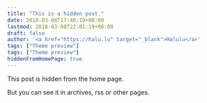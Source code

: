 ```yaml
---
title: "This is a hidden post."
date: 2018-03-08T17:40:19+08:00
lastmod: 2018-03-08T22:01:19+08:00
draft: false
author: '<a href="https://halu.lu" target="_blank">Halulu</a>'
tags: ["Theme preview"]
tags: ["Theme preview"]
hiddenFromHomePage: true
---
```


This post is hidden from the home page.

<!--more-->

But you can see it in archives, rss or other pages.